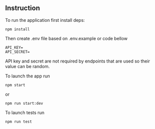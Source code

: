 ## Instruction

To run the application first install deps:
```
npm install
```
Then create .env file based on .env.example or code bellow
```
API_KEY=
API_SECRET=
```
API key and secret are not required by endpoints that are used so their value can be random.

To launch the app run
```
npm start
```
or
```
npm run start:dev
```

To launch tests run
```
npm run test
```